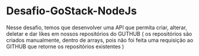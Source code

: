 # Desafio-GoStack-NodeJs
Nesse desafio, temos que desenvolver uma API que permita criar, alterar, deletar e dar likes em nossos repositórios do GUTHUB ( os repositórios são criados manualmente, dentro de arrays, pois não foi feita uma requisição ao GITHUB que retorne os repositórios existentes )
